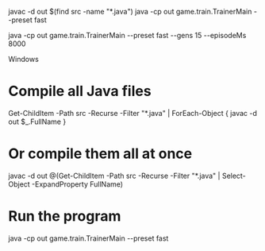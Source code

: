 javac -d out $(find src -name "*.java")
java -cp out game.train.TrainerMain --preset fast


java -cp out game.train.TrainerMain --preset fast --gens 15 --episodeMs 8000


Windows 

# Compile all Java files
Get-ChildItem -Path src -Recurse -Filter "*.java" | ForEach-Object { javac -d out $_.FullName }

# Or compile them all at once
javac -d out @(Get-ChildItem -Path src -Recurse -Filter "*.java" | Select-Object -ExpandProperty FullName)

# Run the program
java -cp out game.train.TrainerMain --preset fast